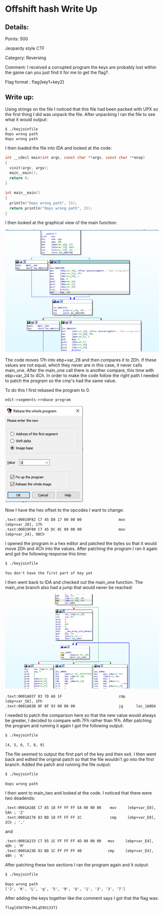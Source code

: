 # Offshift hash Write Up

## Details:
Points: 500

Jeopardy style CTF

Category: Reversing

Comment: I received a corrupted program the keys are probably lost within the game can you just find it for me to get the flag?.

Flag format : flag{key1+key2}

## Write up:

Using strings on the file I noticed that this file had been packed with UPX so the first thing I did was unpack the file. After unpacking I ran the file to see what it would output:

```
$ ./keyjoinfile      
Oops wrong path
Oops wrong path
```

I then loaded the file into IDA and looked at the code:

``` c
int __cdecl main(int argc, const char **argv, const char **envp)
{
  vinit(argc, argv);
  main__main();
  return 0;
}
```

``` c
int main__main()
{
  println("Oops wrong path", 15);
  return println("Oops wrong path", 15);
}
```

I then looked at the graphical view of the main function:

![main one](./Photos/branches.PNG)

The code moves 17h into ebp+var_28 and then compares it to 2Dh. If these values are not equal, which they never are in this case, it never calls main_one. After the main_one call there is another compare, this time with ebp+var_24 to 4Ch. In order to make the code follow the right path I needed to patch the program so the cmp's had the same value.

To do this I first rebased the program to 0. 

```
edit->segments->rebase program
```

![rebase](./Photos/rebase.PNG)

Now I have the hex offset to the opcodes I want to change:

```
.text:00019F82 C7 45 D8 17 00 00 00                 mov     [ebp+var_28], 17h
.text:00019F89 C7 45 DC 8C 09 00 00                 mov     [ebp+var_24], 98Ch
```

I opened the program in a hex editor and patched the bytes so that it would move 2Dh and 4Ch into the values. After patching the program I ran it again and got the following response this time:

```
$ ./keyjoinfile

You don't have the first part of key yet
```

I then went back to IDA and checked out the main_one function. The main_one branch also had a jump that would never be reached:

![main one](./Photos/main_one_branch.PNG)

```
.text:0001A037 83 7D A8 1F                          cmp     [ebp+var_58], 1Fh
.text:0001A03B 0F 8F 93 00 00 00                    jg      loc_1A0D4
```

I needed to patch the comparison here so that the new value would always be greater, I decided to compare with 7Fh rather than 1Fh. After patching the program and running it again I got the following output:

```
$ ./keyjoinfile  

[4, 5, 6, 7, 8, 9]
```

The file seemed to output the first part of the key and then exit. I then went back and edited the original patch so that the file wouldn't go into the first branch. Added the patch and running the file output:

```
$ ./keyjoinfile

Oops wrong path
```

I then went to main_two and looked at the code. I noticed that there were two deadends:

```
.text:0001A16E C7 85 18 FF FF FF 5A 00 00 00    mov     [ebp+var_E8], 5Ah ; 'Z'
.text:0001A178 83 BD 18 FF FF FF 2C             cmp     [ebp+var_E8], 2Ch ; ','
```

and 

```
.text:0001A233 C7 85 1C FF FF FF 4D 00 00 00   mov     [ebp+var_E4], 4Dh ; 'M'
.text:0001A23D 83 BD 1C FF FF FF 4B            cmp     [ebp+var_E4], 4Bh ; 'K'
```

After patching these two sections I ran the program again and it output:

```
$ ./keyjoinfile

Oops wrong path
['J', 'K', 'L', 'q', '5', '9', 'U', '1', '3', '3', '7']
```

After adding the keys together like the comment says I got that the flag was:

```
flag{456789+JKLq59U1337}
```